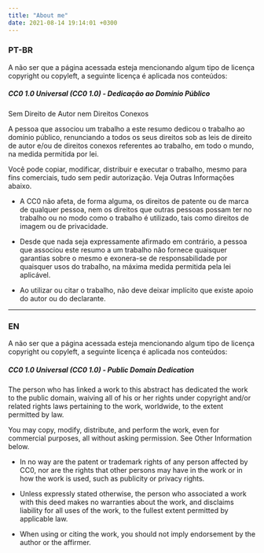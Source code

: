 ```yaml
---
title: "About me"
date: 2021-08-14 19:14:01 +0300
---
```


### PT-BR

A não ser que a página acessada esteja mencionando algum tipo de licença copyright ou copyleft, a seguinte licença é aplicada nos conteúdos:

##### CC0 1.0 Universal (CC0 1.0) - Dedicação ao Domínio Público 

Sem Direito de Autor nem Direitos Conexos

A pessoa que associou um trabalho a este resumo dedicou o trabalho ao domínio público, renunciando a todos os seus direitos sob as leis de direito de autor e/ou de direitos conexos referentes ao trabalho, em todo o mundo, na medida permitida por lei.

Você pode copiar, modificar, distribuir e executar o trabalho, mesmo para fins comerciais, tudo sem pedir autorização. Veja Outras Informações abaixo.


* A CC0 não afeta, de forma alguma, os direitos de patente ou de marca de qualquer pessoa, nem os direitos que outras pessoas possam ter no trabalho ou no modo como o trabalho é utilizado, tais como direitos de imagem ou de privacidade.
  
* Desde que nada seja expressamente afirmado em contrário, a pessoa que associou este resumo a um trabalho não fornece quaisquer garantias sobre o mesmo e exonera-se de responsabilidade por quaisquer usos do trabalho, na máxima medida permitida pela lei aplicável.
  
* Ao utilizar ou citar o trabalho, não deve deixar implícito que existe apoio do autor ou do declarante.

---

### EN

A não ser que a página acessada esteja mencionando algum tipo de licença copyright ou copyleft, a seguinte licença é aplicada nos conteúdos:

##### CC0 1.0 Universal (CC0 1.0) - Public Domain Dedication

The person who has linked a work to this abstract has dedicated the work to the public domain, waiving all of his or her rights under copyright and/or related rights laws pertaining to the work, worldwide, to the extent permitted by law.

You may copy, modify, distribute, and perform the work, even for commercial purposes, all without asking permission. See Other Information below.

* In no way are the patent or trademark rights of any person affected by CC0, nor are the rights that other persons may have in the work or in how the work is used, such as publicity or privacy rights. 
  
* Unless expressly stated otherwise, the person who associated a work with this deed makes no warranties about the work, and disclaims liability for all uses of the work, to the fullest extent permitted by applicable law.
  
* When using or citing the work, you should not imply endorsement by the author or the affirmer. 